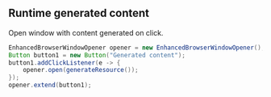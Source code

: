 ## Runtime generated content

Open window with content generated on click. 

```java
EnhancedBrowserWindowOpener opener = new EnhancedBrowserWindowOpener();
Button button1 = new Button("Generated content");
button1.addClickListener(e -> {
    opener.open(generateResource());
});
opener.extend(button1);
```